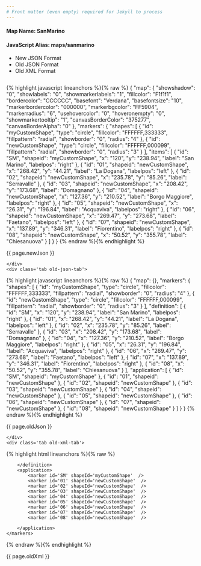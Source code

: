 ```yaml
---
# Front matter (even empty) required for Jekyll to process
---
```


#### Map Name: SanMarino

#### JavaScript Alias: maps/sanmarino


<ul class='code-tabs'>
    <li class='active'>
        <a data-toggle='new-json'>New JSON Format</a>
    </li>
    <li>
        <a data-toggle='old-json'>Old JSON Format</a>
    </li>
    <li>
        <a data-toggle='old-xml'>Old XML Format</a>
    </li>
</ul>
<div class='tab-content'>
    <pre class='plain-code'></pre>
    <div class='tab new-json-tab active'>
{% highlight javascript lineanchors %}{% raw %}
{
    "map": {
        "showshadow": "0",
        "showlabels": "0",
        "showmarkerlabels": "1",
        "fillcolor": "F1f1f1",
        "bordercolor": "CCCCCC",
        "basefont": "Verdana",
        "basefontsize": "10",
        "markerbordercolor": "000000",
        "markerbgcolor": "FF5904",
        "markerradius": "6",
        "usehovercolor": "0",
        "hoveronempty": "0",
        "showmarkertooltip": "1",
        "canvasBorderColor": "375277",
        "canvasBorderAlpha": "0"
    },
    "markers": {
        "shapes": [
            {
                "id": "myCustomShape",
                "type": "circle",
                "fillcolor": "FFFFFF,333333",
                "fillpattern": "radial",
                "showborder": "0",
                "radius": "4"
            },
            {
                "id": "newCustomShape",
                "type": "circle",
                "fillcolor": "FFFFFF,000099",
                "fillpattern": "radial",
                "showborder": "0",
                "radius": "3"
            }
        ],
        "items": [
            {
                "id": "SM",
                "shapeid": "myCustomShape",
                "x": "120",
                "y": "238.94",
                "label": "San Marino",
                "labelpos": "right"
            },
            {
                "id": "01",
                "shapeid": "newCustomShape",
                "x": "268.42",
                "y": "44.21",
                "label": "La Dogana",
                "labelpos": "left"
            },
            {
                "id": "02",
                "shapeid": "newCustomShape",
                "x": "235.78",
                "y": "85.26",
                "label": "Serravalle"
            },
            {
                "id": "03",
                "shapeid": "newCustomShape",
                "x": "208.42",
                "y": "173.68",
                "label": "Domagnano"
            },
            {
                "id": "04",
                "shapeid": "newCustomShape",
                "x": "127.36",
                "y": "210.52",
                "label": "Borgo Maggiore",
                "labelpos": "right"
            },
            {
                "id": "05",
                "shapeid": "newCustomShape",
                "x": "26.31",
                "y": "196.84",
                "label": "Acquaviva",
                "labelpos": "right"
            },
            {
                "id": "06",
                "shapeid": "newCustomShape",
                "x": "269.47",
                "y": "273.68",
                "label": "Faetano",
                "labelpos": "left"
            },
            {
                "id": "07",
                "shapeid": "newCustomShape",
                "x": "137.89",
                "y": "346.31",
                "label": "Fiorentino",
                "labelpos": "right"
            },
            {
                "id": "08",
                "shapeid": "newCustomShape",
                "x": "50.52",
                "y": "355.78",
                "label": "Chiesanuova"
            }
        ]
    }
}
{% endraw %}{% endhighlight %}


<p class='text-success'>{{ page.newJson }}</p>

    </div>
    <div class='tab old-json-tab'>
{% highlight javascript lineanchors %}{% raw %}
{
    "map": {},
    "markers": {
        "shapes": [
            {
                "id": "myCustomShape",
                "type": "circle",
                "fillcolor": "FFFFFF,333333",
                "fillpattern": "radial",
                "showborder": "0",
                "radius": "4"
            },
            {
                "id": "newCustomShape",
                "type": "circle",
                "fillcolor": "FFFFFF,000099",
                "fillpattern": "radial",
                "showborder": "0",
                "radius": "3"
            }
        ],
        "definition": [
            {
                "id": "SM",
                "x": "120",
                "y": "238.94",
                "label": "San Marino",
                "labelpos": "right"
            },
            {
                "id": "01",
                "x": "268.42",
                "y": "44.21",
                "label": "La Dogana",
                "labelpos": "left"
            },
            {
                "id": "02",
                "x": "235.78",
                "y": "85.26",
                "label": "Serravalle"
            },
            {
                "id": "03",
                "x": "208.42",
                "y": "173.68",
                "label": "Domagnano"
            },
            {
                "id": "04",
                "x": "127.36",
                "y": "210.52",
                "label": "Borgo Maggiore",
                "labelpos": "right"
            },
            {
                "id": "05",
                "x": "26.31",
                "y": "196.84",
                "label": "Acquaviva",
                "labelpos": "right"
            },
            {
                "id": "06",
                "x": "269.47",
                "y": "273.68",
                "label": "Faetano",
                "labelpos": "left"
            },
            {
                "id": "07",
                "x": "137.89",
                "y": "346.31",
                "label": "Fiorentino",
                "labelpos": "right"
            },
            {
                "id": "08",
                "x": "50.52",
                "y": "355.78",
                "label": "Chiesanuova"
            }
        ],
        "application": [
            {
                "id": "SM",
                "shapeid": "myCustomShape"
            },
            {
                "id": "01",
                "shapeid": "newCustomShape"
            },
            {
                "id": "02",
                "shapeid": "newCustomShape"
            },
            {
                "id": "03",
                "shapeid": "newCustomShape"
            },
            {
                "id": "04",
                "shapeid": "newCustomShape"
            },
            {
                "id": "05",
                "shapeid": "newCustomShape"
            },
            {
                "id": "06",
                "shapeid": "newCustomShape"
            },
            {
                "id": "07",
                "shapeid": "newCustomShape"
            },
            {
                "id": "08",
                "shapeid": "newCustomShape"
            }
        ]
    }
}
{% endraw %}{% endhighlight %}


<p class='text-success'>{{ page.oldJson }}</p>

    </div>
    <div class='tab old-xml-tab'>
{% highlight html lineanchors %}{% raw %}
<map>
	<markers>
	    <shapes>
		    <shape id='myCustomShape' type='circle' fillColor='FFFFFF,333333' fillPattern='radial' showBorder='0' radius='4'/>
			<shape id='newCustomShape' type='circle' fillColor='FFFFFF,000099' fillPattern='radial' showBorder='0' radius='3'/>
		</shapes>
		<definition>
			<marker id='SM' x='120' y='238.94' label='San Marino' labelPos='right'  />
			<marker id='01' x='268.42' y='44.21' label='La Dogana' labelPos='left'  />
			<marker id='02' x='235.78' y='85.26' label='Serravalle'  />
			<marker id='03' x='208.42' y='173.68' label='Domagnano'  />
			<marker id='04' x='127.36' y='210.52' label='Borgo Maggiore' labelPos='right'  />
			<marker id='05' x='26.31' y='196.84' label='Acquaviva' labelPos='right'  />
			<marker id='06' x='269.47' y='273.68' label='Faetano' labelPos='left'  />
			<marker id='07' x='137.89' y='346.31' label='Fiorentino' labelPos='right'  />
			<marker id='08' x='50.52' y='355.78' label='Chiesanuova'  />

		</definition>
		<application>
			<marker id='SM' shapeId='myCustomShape'  />
			<marker id='01' shapeId='newCustomShape'  />
			<marker id='02' shapeId='newCustomShape'  />
			<marker id='03' shapeId='newCustomShape'  />
			<marker id='04' shapeId='newCustomShape'  />
			<marker id='05' shapeId='newCustomShape'  />
			<marker id='06' shapeId='newCustomShape'  />
			<marker id='07' shapeId='newCustomShape'  />
			<marker id='08' shapeId='newCustomShape'  />

		</application>
	</markers>
</map>
{% endraw %}{% endhighlight %}

<p class='text-success'>{{ page.oldXml }}</p>

</div>
</div>
